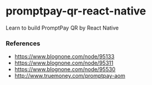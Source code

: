 # promptpay-qr-react-native
Learn to build PromptPay QR by React Native

### References
* https://www.blognone.com/node/95133
* https://www.blognone.com/node/95311
* https://www.blognone.com/node/95530
* http://www.truemoney.com/promptpay-aom
